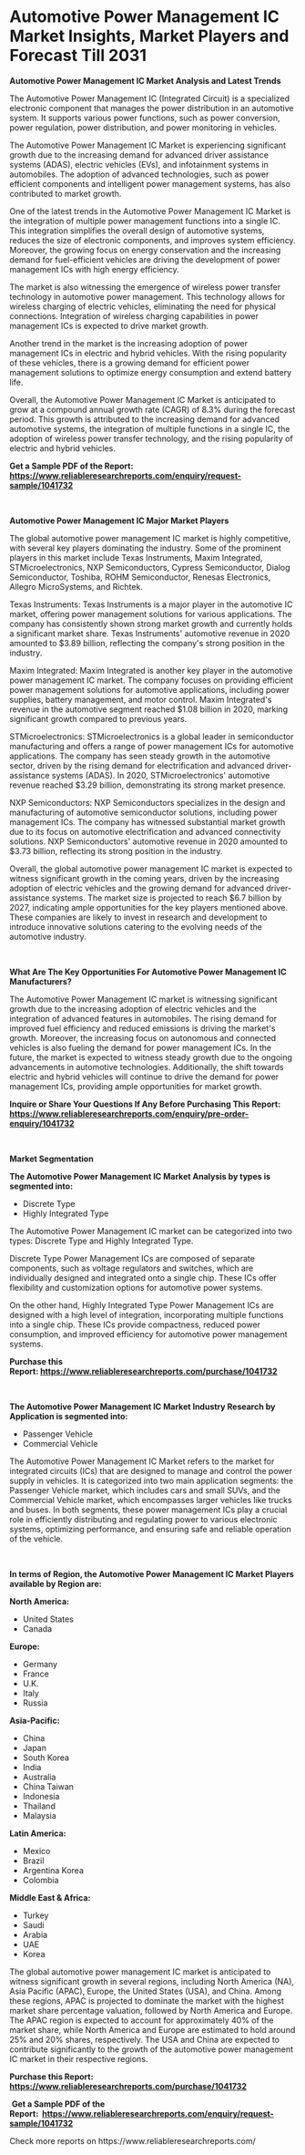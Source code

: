 <p><h1>Automotive Power Management IC Market Insights, Market Players and Forecast Till 2031</h1></p><p><strong>Automotive Power Management IC Market Analysis and Latest Trends</strong></p>
<p><p>The Automotive Power Management IC (Integrated Circuit) is a specialized electronic component that manages the power distribution in an automotive system. It supports various power functions, such as power conversion, power regulation, power distribution, and power monitoring in vehicles.</p><p>The Automotive Power Management IC Market is experiencing significant growth due to the increasing demand for advanced driver assistance systems (ADAS), electric vehicles (EVs), and infotainment systems in automobiles. The adoption of advanced technologies, such as power efficient components and intelligent power management systems, has also contributed to market growth.</p><p>One of the latest trends in the Automotive Power Management IC Market is the integration of multiple power management functions into a single IC. This integration simplifies the overall design of automotive systems, reduces the size of electronic components, and improves system efficiency. Moreover, the growing focus on energy conservation and the increasing demand for fuel-efficient vehicles are driving the development of power management ICs with high energy efficiency.</p><p>The market is also witnessing the emergence of wireless power transfer technology in automotive power management. This technology allows for wireless charging of electric vehicles, eliminating the need for physical connections. Integration of wireless charging capabilities in power management ICs is expected to drive market growth.</p><p>Another trend in the market is the increasing adoption of power management ICs in electric and hybrid vehicles. With the rising popularity of these vehicles, there is a growing demand for efficient power management solutions to optimize energy consumption and extend battery life.</p><p>Overall, the Automotive Power Management IC Market is anticipated to grow at a compound annual growth rate (CAGR) of 8.3% during the forecast period. This growth is attributed to the increasing demand for advanced automotive systems, the integration of multiple functions in a single IC, the adoption of wireless power transfer technology, and the rising popularity of electric and hybrid vehicles.</p></p>
<p><strong>Get a Sample PDF of the Report:&nbsp; <a href="https://www.reliableresearchreports.com/enquiry/request-sample/1041732">https://www.reliableresearchreports.com/enquiry/request-sample/1041732</a></strong></p>
<p>&nbsp;</p>
<p><strong>Automotive Power Management IC Major Market Players</strong></p>
<p><p>The global automotive power management IC market is highly competitive, with several key players dominating the industry. Some of the prominent players in this market include Texas Instruments, Maxim Integrated, STMicroelectronics, NXP Semiconductors, Cypress Semiconductor, Dialog Semiconductor, Toshiba, ROHM Semiconductor, Renesas Electronics, Allegro MicroSystems, and Richtek.</p><p>Texas Instruments: Texas Instruments is a major player in the automotive IC market, offering power management solutions for various applications. The company has consistently shown strong market growth and currently holds a significant market share. Texas Instruments' automotive revenue in 2020 amounted to $3.89 billion, reflecting the company's strong position in the industry.</p><p>Maxim Integrated: Maxim Integrated is another key player in the automotive power management IC market. The company focuses on providing efficient power management solutions for automotive applications, including power supplies, battery management, and motor control. Maxim Integrated's revenue in the automotive segment reached $1.08 billion in 2020, marking significant growth compared to previous years.</p><p>STMicroelectronics: STMicroelectronics is a global leader in semiconductor manufacturing and offers a range of power management ICs for automotive applications. The company has seen steady growth in the automotive sector, driven by the rising demand for electrification and advanced driver-assistance systems (ADAS). In 2020, STMicroelectronics' automotive revenue reached $3.29 billion, demonstrating its strong market presence.</p><p>NXP Semiconductors: NXP Semiconductors specializes in the design and manufacturing of automotive semiconductor solutions, including power management ICs. The company has witnessed substantial market growth due to its focus on automotive electrification and advanced connectivity solutions. NXP Semiconductors' automotive revenue in 2020 amounted to $3.73 billion, reflecting its strong position in the industry.</p><p>Overall, the global automotive power management IC market is expected to witness significant growth in the coming years, driven by the increasing adoption of electric vehicles and the growing demand for advanced driver-assistance systems. The market size is projected to reach $6.7 billion by 2027, indicating ample opportunities for the key players mentioned above. These companies are likely to invest in research and development to introduce innovative solutions catering to the evolving needs of the automotive industry.</p></p>
<p>&nbsp;</p>
<p><strong>What Are The Key Opportunities For Automotive Power Management IC Manufacturers?</strong></p>
<p><p>The Automotive Power Management IC market is witnessing significant growth due to the increasing adoption of electric vehicles and the integration of advanced features in automobiles. The rising demand for improved fuel efficiency and reduced emissions is driving the market's growth. Moreover, the increasing focus on autonomous and connected vehicles is also fueling the demand for power management ICs. In the future, the market is expected to witness steady growth due to the ongoing advancements in automotive technologies. Additionally, the shift towards electric and hybrid vehicles will continue to drive the demand for power management ICs, providing ample opportunities for market growth.</p></p>
<p><strong>Inquire or Share Your Questions If Any Before Purchasing This Report: <a href="https://www.reliableresearchreports.com/enquiry/pre-order-enquiry/1041732">https://www.reliableresearchreports.com/enquiry/pre-order-enquiry/1041732</a></strong></p>
<p>&nbsp;</p>
<p><strong>Market Segmentation</strong></p>
<p><strong>The Automotive Power Management IC Market Analysis by types is segmented into:</strong></p>
<p><ul><li>Discrete Type</li><li>Highly Integrated Type</li></ul></p>
<p><p>The Automotive Power Management IC market can be categorized into two types: Discrete Type and Highly Integrated Type. </p><p>Discrete Type Power Management ICs are composed of separate components, such as voltage regulators and switches, which are individually designed and integrated onto a single chip. These ICs offer flexibility and customization options for automotive power systems.</p><p>On the other hand, Highly Integrated Type Power Management ICs are designed with a high level of integration, incorporating multiple functions into a single chip. These ICs provide compactness, reduced power consumption, and improved efficiency for automotive power management systems.</p></p>
<p><strong>Purchase this Report:&nbsp;<a href="https://www.reliableresearchreports.com/purchase/1041732">https://www.reliableresearchreports.com/purchase/1041732</a></strong></p>
<p>&nbsp;</p>
<p><strong>The Automotive Power Management IC Market Industry Research by Application is segmented into:</strong></p>
<p><ul><li>Passenger Vehicle</li><li>Commercial Vehicle</li></ul></p>
<p><p>The Automotive Power Management IC Market refers to the market for integrated circuits (ICs) that are designed to manage and control the power supply in vehicles. It is categorized into two main application segments: the Passenger Vehicle market, which includes cars and small SUVs, and the Commercial Vehicle market, which encompasses larger vehicles like trucks and buses. In both segments, these power management ICs play a crucial role in efficiently distributing and regulating power to various electronic systems, optimizing performance, and ensuring safe and reliable operation of the vehicle.</p></p>
<p>&nbsp;</p>
<p><strong>In terms of Region, the Automotive Power Management IC Market Players available by Region are:</strong></p>
<p>
    <p> <strong> North America: </strong>
        <ul>
            <li>United States</li>
            <li>Canada</li>
        </ul>
        </p> 
    <p> <strong> Europe: </strong>
        <ul>
            <li>Germany</li>
            <li>France</li>
            <li>U.K.</li>
            <li>Italy</li>
            <li>Russia</li>
        </ul>
        </p> 
    <p> <strong> Asia-Pacific: </strong>
        <ul>
            <li>China</li>
            <li>Japan</li>
            <li>South Korea</li>
            <li>India</li>
            <li>Australia</li>
            <li>China Taiwan</li>
            <li>Indonesia</li>
            <li>Thailand</li>
            <li>Malaysia</li>
        </ul>
        </p> 
    <p> <strong> Latin America: </strong>
        <ul>
            <li>Mexico</li>
            <li>Brazil</li>
            <li>Argentina Korea</li>
            <li>Colombia</li>
        </ul>
        </p> 
    <p> <strong> Middle East & Africa: </strong>
        <ul>
            <li>Turkey</li>
            <li>Saudi</li>
            <li>Arabia</li>
            <li>UAE</li>
            <li>Korea</li>
        </ul>
    </p>
    </p>
<p><p>The global automotive power management IC market is anticipated to witness significant growth in several regions, including North America (NA), Asia Pacific (APAC), Europe, the United States (USA), and China. Among these regions, APAC is projected to dominate the market with the highest market share percentage valuation, followed by North America and Europe. The APAC region is expected to account for approximately 40% of the market share, while North America and Europe are estimated to hold around 25% and 20% shares, respectively. The USA and China are expected to contribute significantly to the growth of the automotive power management IC market in their respective regions.</p></p>
<p><strong>Purchase this Report: <a href="https://www.reliableresearchreports.com/purchase/1041732">https://www.reliableresearchreports.com/purchase/1041732</a></strong></p>
<p>&nbsp;<strong>Get a Sample PDF of the Report:&nbsp;&nbsp;<a href="https://www.reliableresearchreports.com/enquiry/request-sample/1041732">https://www.reliableresearchreports.com/enquiry/request-sample/1041732</a></strong></p>
<p><strong></strong></p>
<p>Check more reports on https://www.reliableresearchreports.com/</p>